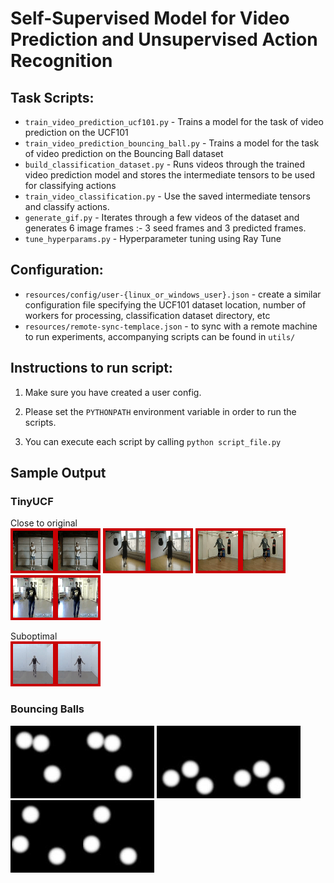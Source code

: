 
# Self-Supervised Model for Video Prediction and Unsupervised Action Recognition

## Task Scripts:

 - ```train_video_prediction_ucf101.py``` - Trains a model for the task of video prediction on the UCF101
  - ```train_video_prediction_bouncing_ball.py``` - Trains a model for the task of video prediction on the Bouncing Ball dataset
 - ```build_classification_dataset.py``` - Runs videos through the trained video prediction model and stores the intermediate tensors to be used for classifying actions
 - ```train_video_classification.py``` - Use the saved intermediate tensors and classify actions.
 - ```generate_gif.py``` - Iterates through a few videos of the dataset and generates 6 image frames :- 3 seed frames and 3 predicted frames.
 - ```tune_hyperparams.py``` - Hyperparameter tuning using Ray Tune
 
## Configuration:

  - ```resources/config/user-{linux_or_windows_user}.json``` - create a similar configuration file specifying the UCF101 dataset location, number of workers for processing, classification dataset directory, etc
  - ```resources/remote-sync-templace.json``` - to sync with a remote machine to run experiments, accompanying scripts can be found in `utils/`

## Instructions to run script:

1. Make sure you have created a user config.

2. Please set the `PYTHONPATH` environment variable in order to run the scripts.

3. You can execute each script by calling `python script_file.py`

## Sample Output
### TinyUCF
Close to original<br>
![GOOD1](resources/gifs/pred-000-7.gif)
![GOOD2](resources/gifs/pred-001-3.gif)
![GOOD3](resources/gifs/pred-002-0.gif)
![GOOD4](resources/gifs/pred-002-12.gif)

Suboptimal<br>
![BAD1](resources/gifs/bad/pred-002-4.gif)

### Bouncing Balls
![BB](resources/gifs/bb/pred-001-2.gif)
![BB](resources/gifs/bb/pred-001-3.gif)
![BB](resources/gifs/bb/pred-002-2.gif)